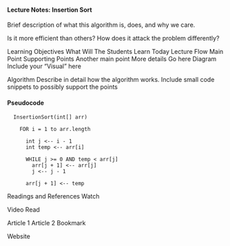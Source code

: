 #### Lecture Notes: Insertion Sort

Brief description of what this algorithm is, does, and why we care.

Is it more efficient than others? How does it attack the problem differently?

Learning Objectives
What
Will
The
Students
Learn
Today
Lecture Flow
Main Point
Supporting Points
Another main point
More details
Go here
Diagram
Include your “Visual” here

Algorithm
Describe in detail how the algorithm works. Include small code snippets to possibly support the points

#### Pseudocode
```
  InsertionSort(int[] arr)
  
    FOR i = 1 to arr.length
    
      int j <-- i - 1
      int temp <-- arr[i]
      
      WHILE j >= 0 AND temp < arr[j]
        arr[j + 1] <-- arr[j]
        j <-- j - 1
        
      arr[j + 1] <-- temp
```

Readings and References
Watch

Video
Read

Article 1
Article 2
Bookmark

Website